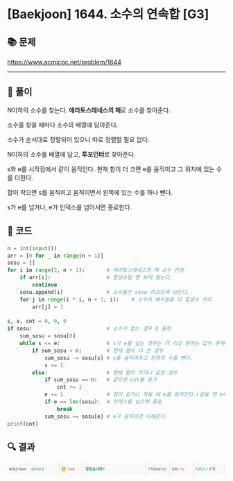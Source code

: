 # [Baekjoon] 1644. 소수의 연속합 [G3]

## 📚 문제

https://www.acmicpc.net/problem/1644

---

## 📖 풀이

N이하의 소수를 찾는다. **에라토스테네스의 체**로 소수를 찾아준다.

소수를 찾을 때마다 소수의 배열에 담아준다.

소수가 순서대로 정렬되어 있으니 따로 정렬할 필요 없다.

N이하의 소수를 배열에 담고, **투포인터**로 찾아준다.

s와 e를 시작점에서 같이 움직인다. 현재 합이 더 크면 e를 움직이고 그 위치에 있는 수를 더한다.

합이 작으면 s를 움직이고 움직이면서 왼쪽에 있는 수를 하나 뺀다.

s가 e를 넘거나, e가 인덱스를 넘어서면 종료한다.

## 📒 코드

```python
n = int(input())
arr = [0 for _ in range(n + 1)]
sosu = []
for i in range(2, n + 1):       # 에라토스테네스의 체 소수 판정
    if arr[i]:                  # 합성수일 땐 보지 않는다.
        continue
    sosu.append(i)              # 소수들은 sosu 리스트에 담는다.
    for j in range(i * i, n + 1, i):    # 소수의 배수들을 다 합성수 처리
        arr[j] = 1

s, e, cnt = 0, 0, 0
if sosu:                        # 소수가 없는 경우 0 출력
    sum_sosu = sosu[0]
    while s <= e:               # s가 e를 넘는 경우는 더 이상 원하는 값이 존재하지 않는다.
        if sum_sosu > n:        # 현재 합이 더 큰 경우
            sum_sosu -= sosu[s] # s를 움직여주고 왼쪽의 수를 뺀다.
            s += 1
        else:                   # 현재 합이 작거나 같은 경우
            if sum_sosu == n:   # 같으면 cnt를 증가
                cnt += 1
            e += 1              # 합이 같거나 작을 때 e를 움직인다.(같을 땐 e나 s 둘 중 뭘 움직여도 상관 X)
            if e == len(sosu):  # 인덱스를 넘으면 종료
                break
            sum_sosu += sosu[e] # e가 움직이면 더해준다.
print(cnt)
```

## 🔍 결과

![image-20220322174752755](README.assets/image-20220322174752755.png)